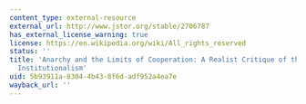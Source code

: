 ```yaml
---
content_type: external-resource
external_url: http://www.jstor.org/stable/2706787
has_external_license_warning: true
license: https://en.wikipedia.org/wiki/All_rights_reserved
status: ''
title: 'Anarchy and the Limits of Cooperation: A Realist Critique of the Newest Liberal
  Institutionalism'
uid: 5b93911a-8304-4b43-8f6d-adf952a4ea7e
wayback_url: ''
---
```

